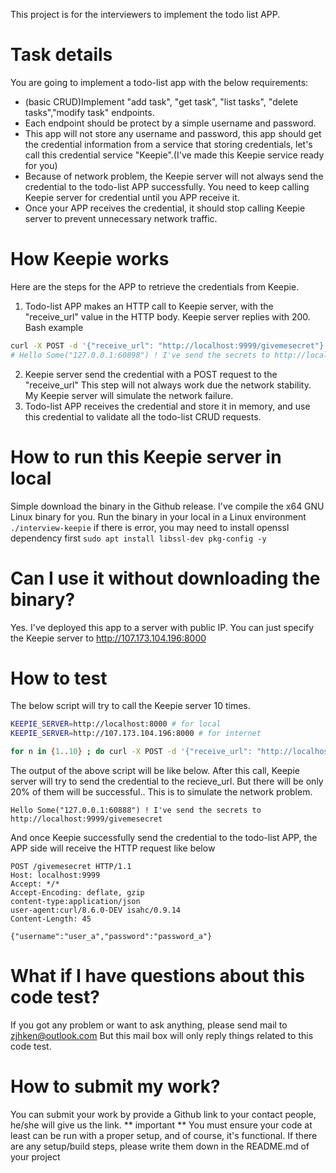 This project is for the interviewers to implement the todo list APP.

# Task details
You are going to implement a todo-list app with the below requirements:
* (basic CRUD)Implement "add task", "get task", "list tasks", "delete tasks","modify task" endpoints.
* Each endpoint should be protect by a simple username and password.
* This app will not store any username and password, this app should get the credential information from a service that storing credentials, let's call this credential service "Keepie".(I've made this Keepie service ready for you)
* Because of network problem, the Keepie server will not always send the credential to the todo-list APP successfully. You need to keep calling Keepie server for credential until you APP receive it.
* Once your APP receives the credential, it should stop calling Keepie server to prevent unnecessary network traffic.

# How Keepie works
Here are the steps for the APP to retrieve the credentials from Keepie.
1. Todo-list APP makes an HTTP call to Keepie server, with the "receive_url" value in the HTTP body. Keepie server replies with 200.
Bash example
```bash
curl -X POST -d '{"receive_url": "http://localhost:9999/givemesecret"}' http://localhost:8000/sendSecretToMe
# Hello Some("127.0.0.1:60898") ! I've send the secrets to http://localhost:9999/givemesecret
```
2. Keepie server send the credential with a POST request to the "receive_url"
This step will not always work due the network stability. My Keepie server will simulate the network failure.
3. Todo-list APP receives the credential and store it in memory, and use this credential to validate all the todo-list CRUD requests.


# How to run this Keepie server in local
Simple download the binary in the Github release. I've compile the x64 GNU Linux binary for you.
Run the binary in your local in a Linux environment
`./interview-keepie`
if there is error, you may need to install openssl dependency first
`sudo apt install libssl-dev pkg-config -y`

# Can I use it without downloading the binary?
Yes. I've deployed this app to a server with public IP.
You can just specify the Keepie server to http://107.173.104.196:8000


# How to test 
The below script will try to call the Keepie server 10 times.
```bash
KEEPIE_SERVER=http://localhost:8000 # for local
KEEPIE_SERVER=http://107.173.104.196:8000 # for internet

for n in {1..10} ; do curl -X POST -d '{"receive_url": "http://localhost:9999/givemesecret"}' $KEEPIE_SERVER/sendSecretToMe; sleep 1; done
```

The output of the above script will be like below. After this call, Keepie server will try to send the credential to the recieve_url. But there will be only 20% of them will be successful.. This is to simulate the network problem.
```
Hello Some("127.0.0.1:60888") ! I've send the secrets to  http://localhost:9999/givemesecret
```

And once Keepie successfully send the credential to the todo-list APP, the APP side will receive the HTTP request like below
```
POST /givemesecret HTTP/1.1
Host: localhost:9999
Accept: */*
Accept-Encoding: deflate, gzip
content-type:application/json
user-agent:curl/8.6.0-DEV isahc/0.9.14
Content-Length: 45

{"username":"user_a","password":"password_a"}
```

# What if I have questions about this code test?
If you got any problem or want to ask anything, please send mail to zjhken@outlook.com
But this mail box will only reply things related to this code test.

# How to submit my work?
You can submit your work by provide a Github link to your contact people, he/she will give us the link.
** important **
You must ensure your code at least can be run with a proper setup, and of course, it's functional.
If there are any setup/build steps, please write them down in the README.md of your project